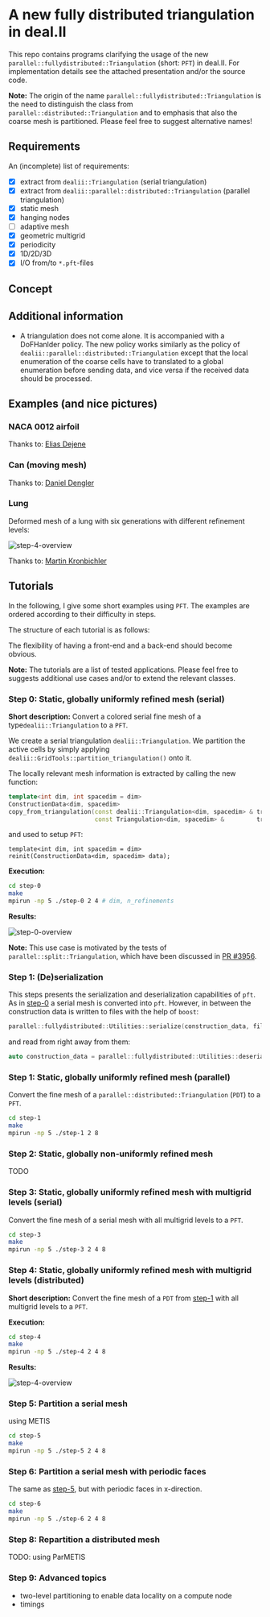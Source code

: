 # A new fully distributed triangulation in deal.II

This repo contains programs clarifying the usage of the new `parallel::fullydistributed::Triangulation` (short: `PFT`)
in deal.II. For implementation details see the attached presentation and/or the source code.

**Note:** The origin of the name `parallel::fullydistributed::Triangulation` is the need to 
distinguish the class from `parallel::distributed::Triangulation` and to emphasis that also
the coarse mesh is partitioned. Please feel free to suggest alternative names!  

## Requirements

An (incomplete) list of requirements:
- [x] extract from `dealii::Triangulation` (serial triangulation) 
- [x] extract from `dealii::parallel::distributed::Triangulation` (parallel triangulation) 
- [x] static mesh
- [x] hanging nodes
- [ ] adaptive mesh
- [x] geometric multigrid
- [x] periodicity
- [x] 1D/2D/3D
- [x] I/O from/to `*.pft`-files

## Concept

## Additional information

- A triangulation does not come alone. It is accompanied with a DoFHanlder policy. The new 
policy works similarly as the policy of `dealii::parallel::distributed::Triangulation` except
that the local enumeration of the coarse cells have to translated to a global enumeration before
sending data, and vice versa if the received data should be processed.

## Examples (and nice pictures)

### NACA 0012 airfoil

Thanks to: [Elias Dejene](https://github.com/eliasstudiert)

### Can (moving mesh)

Thanks to: [Daniel Dengler](https://github.com/daniel-dengler)

### Lung

Deformed mesh of a lung with six generations with different refinement levels:

![step-4-overview](figures/lung_generations.png)

Thanks to: [Martin Kronbichler](https://github.com/kronbichler)

## Tutorials

In the following, I give some short examples using `PFT`. The examples are ordered according to their difficulty in 
steps.

The structure of each tutorial is as follows:


The flexibility of having a front-end and a back-end should become obvious.

**Note:** The tutorials are a list of tested applications. Please feel free to 
suggests additional use cases and/or to extend the relevant classes.

### Step 0: Static, globally uniformly refined mesh (serial)

**Short description:** Convert a colored serial fine mesh of a type`dealii::Triangulation` to a `PFT`.

We create a serial triangulation `dealii::Triangulation`. We partition the active cells
by simply applying `dealii::GridTools::partition_triangulation()` onto it. 

The locally relevant mesh information is extracted by calling the new function:
```cpp
template<int dim, int spacedim = dim>
ConstructionData<dim, spacedim>
copy_from_triangulation(const dealii::Triangulation<dim, spacedim> & tria,
                        const Triangulation<dim, spacedim> &         tria_pft)
```
and used to setup `PFT`:
```
template<int dim, int spacedim = dim>
reinit(ConstructionData<dim, spacedim> data);
```

**Execution:**

```bash
cd step-0
make
mpirun -np 5 ./step-0 2 4 # dim, n_refinements
```

**Results:**

![step-0-overview](step-0/pictures/overview.png)

**Note:** This use case is motivated by the tests of `parallel::split::Triangulation`, which 
have been discussed
in [PR #3956](https://github.com/dealii/dealii/pull/3956).



### Step 1: (De)serialization

This steps presents the serialization and deserialization capabilities of `pft`.
As in [step-0](https://github.com/peterrum/dealii-pft#step-0-static-globally-uniformly-refined-mesh-serial)
a serial mesh is converted into `pft`. 
However, in between the construction data is written to files with the help of
`boost`:
```cpp
parallel::fullydistributed::Utilities::serialize(construction_data, file_name, comm);
```
 and read from right away from them:
```cpp
auto construction_data = parallel::fullydistributed::Utilities::deserialize<dim>(file_name, comm);
```


### Step 1: Static, globally uniformly refined mesh (parallel)

Convert the fine mesh of a `parallel::distributed::Triangulation` (`PDT`) to a `PFT`.

```bash
cd step-1
make
mpirun -np 5 ./step-1 2 8
```

### Step 2: Static, globally non-uniformly refined mesh 

TODO

### Step 3: Static, globally uniformly refined mesh with multigrid levels (serial)

Convert the fine mesh of a serial mesh with all multigrid levels to a `PFT`.


```bash
cd step-3 
make
mpirun -np 5 ./step-3 2 4 8
```

### Step 4: Static, globally uniformly refined mesh with multigrid levels (distributed)

**Short description:** Convert the fine mesh of a `PDT` from
[step-1](https://github.com/peterrum/dealii-pft#step-1-static-globally-uniformly-refined-mesh-parallel)
 with all multigrid levels to a `PFT`.


**Execution:**

```bash
cd step-4
make
mpirun -np 5 ./step-4 2 4 8
```

**Results:**

![step-4-overview](step-4/pictures/overview.png)

### Step 5: Partition a serial mesh 

using METIS

```bash
cd step-5
make
mpirun -np 5 ./step-5 2 4 8
```

### Step 6: Partition a serial mesh with periodic faces

The same as [step-5](https://github.com/peterrum/dealii-pft#step-5-partition-a-serial-mesh), but with periodic faces in x-direction.

```bash
cd step-6 
make
mpirun -np 5 ./step-6 2 4 8
```



### Step 8: Repartition a distributed mesh

TODO: using ParMETIS

### Step 9: Advanced topics

- two-level partitioning to enable data locality on a compute node
- timings


